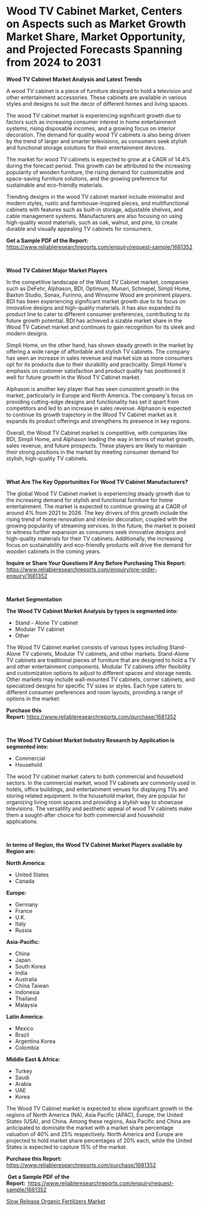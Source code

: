 <p><h1>Wood TV Cabinet Market, Centers on Aspects such as Market Growth Market Share, Market Opportunity, and Projected Forecasts Spanning from 2024 to 2031</h1></p><p><strong>Wood TV Cabinet Market Analysis and Latest Trends</strong></p>
<p><p>A wood TV cabinet is a piece of furniture designed to hold a television and other entertainment accessories. These cabinets are available in various styles and designs to suit the decor of different homes and living spaces.</p><p>The wood TV cabinet market is experiencing significant growth due to factors such as increasing consumer interest in home entertainment systems, rising disposable incomes, and a growing focus on interior decoration. The demand for quality wood TV cabinets is also being driven by the trend of larger and smarter televisions, as consumers seek stylish and functional storage solutions for their entertainment devices.</p><p>The market for wood TV cabinets is expected to grow at a CAGR of 14.4% during the forecast period. This growth can be attributed to the increasing popularity of wooden furniture, the rising demand for customizable and space-saving furniture solutions, and the growing preference for sustainable and eco-friendly materials.</p><p>Trending designs in the wood TV cabinet market include minimalist and modern styles, rustic and farmhouse-inspired pieces, and multifunctional cabinets with features such as built-in storage, adjustable shelves, and cable management systems. Manufacturers are also focusing on using high-quality wood materials, such as oak, walnut, and pine, to create durable and visually appealing TV cabinets for consumers.</p></p>
<p><strong>Get a Sample PDF of the Report:&nbsp;</strong> <a href="https://www.reliableresearchreports.com/enquiry/request-sample/1681352">https://www.reliableresearchreports.com/enquiry/request-sample/1681352</a></p>
<p>&nbsp;</p>
<p><strong>Wood TV Cabinet Major Market Players</strong></p>
<p><p>In the competitive landscape of the Wood TV Cabinet market, companies such as DeFehr, Alphason, BDI, Optimum, Munari, Schnepel, Simpli Home, Baxton Studio, Sonax, Furinno, and Winsome Wood are prominent players. BDI has been experiencing significant market growth due to its focus on innovative designs and high-quality materials. It has also expanded its product line to cater to different consumer preferences, contributing to its future growth potential. BDI has achieved a sizable market share in the Wood TV Cabinet market and continues to gain recognition for its sleek and modern designs.</p><p>Simpli Home, on the other hand, has shown steady growth in the market by offering a wide range of affordable and stylish TV cabinets. The company has seen an increase in sales revenue and market size as more consumers opt for its products due to their durability and practicality. Simpli Home's emphasis on customer satisfaction and product quality has positioned it well for future growth in the Wood TV Cabinet market.</p><p>Alphason is another key player that has seen consistent growth in the market, particularly in Europe and North America. The company's focus on providing cutting-edge designs and functionality has set it apart from competitors and led to an increase in sales revenue. Alphason is expected to continue its growth trajectory in the Wood TV Cabinet market as it expands its product offerings and strengthens its presence in key regions.</p><p>Overall, the Wood TV Cabinet market is competitive, with companies like BDI, Simpli Home, and Alphason leading the way in terms of market growth, sales revenue, and future prospects. These players are likely to maintain their strong positions in the market by meeting consumer demand for stylish, high-quality TV cabinets.</p></p>
<p>&nbsp;</p>
<p><strong>What Are The Key Opportunities For Wood TV Cabinet Manufacturers?</strong></p>
<p><p>The global Wood TV Cabinet market is experiencing steady growth due to the increasing demand for stylish and functional furniture for home entertainment. The market is expected to continue growing at a CAGR of around 4% from 2021 to 2026. The key drivers of this growth include the rising trend of home renovation and interior decoration, coupled with the growing popularity of streaming services. In the future, the market is poised to witness further expansion as consumers seek innovative designs and high-quality materials for their TV cabinets. Additionally, the increasing focus on sustainability and eco-friendly products will drive the demand for wooden cabinets in the coming years.</p></p>
<p><strong>Inquire or Share Your Questions If Any Before Purchasing This Report:</strong> <a href="https://www.reliableresearchreports.com/enquiry/pre-order-enquiry/1681352">https://www.reliableresearchreports.com/enquiry/pre-order-enquiry/1681352</a></p>
<p>&nbsp;</p>
<p><strong>Market Segmentation</strong></p>
<p><strong>The Wood TV Cabinet Market Analysis by types is segmented into:</strong></p>
<p><ul><li>Stand - Alone TV cabinet</li><li>Modular TV cabinet</li><li>Other</li></ul></p>
<p><p>The Wood TV Cabinet market consists of various types including Stand-Alone TV cabinets, Modular TV cabinets, and other markets. Stand-Alone TV cabinets are traditional pieces of furniture that are designed to hold a TV and other entertainment components. Modular TV cabinets offer flexibility and customization options to adjust to different spaces and storage needs. Other markets may include wall-mounted TV cabinets, corner cabinets, and specialized designs for specific TV sizes or styles. Each type caters to different consumer preferences and room layouts, providing a range of options in the market.</p></p>
<p><strong>Purchase this Report:&nbsp;</strong><a href="https://www.reliableresearchreports.com/purchase/1681352">https://www.reliableresearchreports.com/purchase/1681352</a></p>
<p>&nbsp;</p>
<p><strong>The Wood TV Cabinet Market Industry Research by Application is segmented into:</strong></p>
<p><ul><li>Commercial</li><li>Household</li></ul></p>
<p><p>The wood TV cabinet market caters to both commercial and household sectors. In the commercial market, wood TV cabinets are commonly used in hotels, office buildings, and entertainment venues for displaying TVs and storing related equipment. In the household market, they are popular for organizing living room spaces and providing a stylish way to showcase televisions. The versatility and aesthetic appeal of wood TV cabinets make them a sought-after choice for both commercial and household applications.</p></p>
<p>&nbsp;</p>
<p><strong>In terms of Region, the Wood TV Cabinet Market Players available by Region are:</strong></p>
<p>
    <p> <strong> North America: </strong>
        <ul>
            <li>United States</li>
            <li>Canada</li>
        </ul>
        </p> 
    <p> <strong> Europe: </strong>
        <ul>
            <li>Germany</li>
            <li>France</li>
            <li>U.K.</li>
            <li>Italy</li>
            <li>Russia</li>
        </ul>
        </p> 
    <p> <strong> Asia-Pacific: </strong>
        <ul>
            <li>China</li>
            <li>Japan</li>
            <li>South Korea</li>
            <li>India</li>
            <li>Australia</li>
            <li>China Taiwan</li>
            <li>Indonesia</li>
            <li>Thailand</li>
            <li>Malaysia</li>
        </ul>
        </p> 
    <p> <strong> Latin America: </strong>
        <ul>
            <li>Mexico</li>
            <li>Brazil</li>
            <li>Argentina Korea</li>
            <li>Colombia</li>
        </ul>
        </p> 
    <p> <strong> Middle East & Africa: </strong>
        <ul>
            <li>Turkey</li>
            <li>Saudi</li>
            <li>Arabia</li>
            <li>UAE</li>
            <li>Korea</li>
        </ul>
    </p>
    </p>
<p><p>The Wood TV Cabinet market is expected to show significant growth in the regions of North America (NA), Asia Pacific (APAC), Europe, the United States (USA), and China. Among these regions, Asia Pacific and China are anticipated to dominate the market with a market share percentage valuation of 40% and 25% respectively. North America and Europe are projected to hold market share percentages of 20% each, while the United States is expected to capture 15% of the market.</p></p>
<p><strong>Purchase this Report: </strong><a href="https://www.reliableresearchreports.com/purchase/1681352">https://www.reliableresearchreports.com/purchase/1681352</a></p>
<p>&nbsp;<strong>Get a Sample PDF of the Report:&nbsp;&nbsp;</strong><a href="https://www.reliableresearchreports.com/enquiry/request-sample/1681352">https://www.reliableresearchreports.com/enquiry/request-sample/1681352</a></p>
<p><strong></strong></p>
<p><p><a href="https://invited-way-688.notion.site/Slow-Release-Organic-Fertilizers-Market-Size-Growing-and-Forecasted-for-period-from-2024-2031-and--928ae483aee1499b9983df82031bd60e">Slow Release Organic Fertilizers Market</a></p></p>